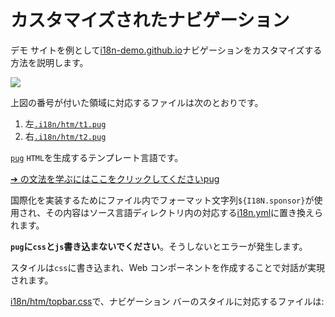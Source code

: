 # カスタマイズされたナビゲーション

デモ サイトを例として[i18n-demo.github.io](//i18n-demo.github.io)ナビゲーションをカスタマイズする方法を説明します。

![](https://p.3ti.site/1731036697.avif)

上図の番号が付いた領域に対応するファイルは次のとおりです。

1. 左[`.i18n/htm/t1.pug`](https://github.com/i18n-site/demo.i18n.site/blob/main/.i18n/htm/t1.pug)
2. 右[`.i18n/htm/t2.pug`](https://github.com/i18n-site/demo.i18n.site/blob/main/.i18n/htm/t2.pug)

[`pug`](https://pugjs.org) `HTML`を生成するテンプレート言語です。

[➔ の文法を学ぶにはここをクリックしてくださいpug](https://pugjs.org)

国際化を実装するためにファイル内でフォーマット文字列`${I18N.sponsor}`が使用され、その内容はソース言語ディレクトリ内の対応する[i18n.yml](https://github.com/i18n-site/demo.i18n.site/blob/main/en/i18n.yml)に置き換えられます。

**`pug`に`css`と`js`書き込まないでください**。そうしないとエラーが発生します。

スタイルは`css`に書き込まれ、Web コンポーネントを作成することで対話が実現されます。

[i18n/htm/topbar.css](https://github.com/i18n-site/demo.i18n.site/blob/main/.i18n/htm/topbar.css)で、ナビゲーション バーのスタイルに対応するファイルは: